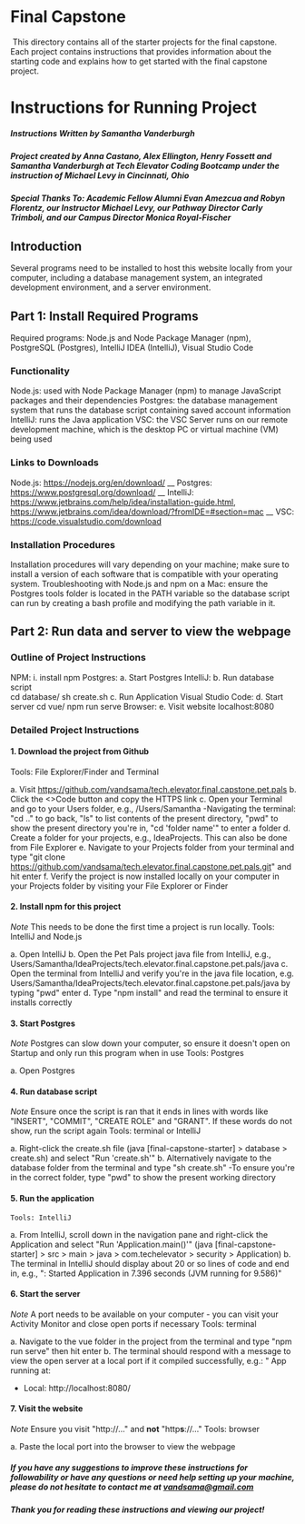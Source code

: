 # Final Capstone
​
This directory contains all of the starter projects for the final capstone. 
​ 
Each project contains instructions that provides information about the starting code and explains how to get started with the final capstone project. 

# Instructions for Running Project
##### Instructions Written by Samantha Vanderburgh
##### Project created by Anna Castano, Alex Ellington, Henry Fossett and Samantha Vanderburgh at Tech Elevator Coding Bootcamp under the instruction of Michael Levy in Cincinnati, Ohio
##### Special Thanks To: Academic Fellow Alumni Evan Amezcua and Robyn Florentz, our Instructor Michael Levy, our Pathway Director Carly Trimboli, and our Campus Director Monica Royal-Fischer

## Introduction
Several programs need to be installed to host this website locally from your computer, including a database management system, an integrated development environment, and a server environment.

## Part 1: Install Required Programs
Required programs: Node.js and Node Package Manager (npm), PostgreSQL (Postgres), IntelliJ IDEA (IntelliJ), Visual Studio Code

### Functionality 
Node.js: used with Node Package Manager (npm) to manage JavaScript packages and their dependencies
Postgres: the database management system that runs the database script containing saved account information
IntelliJ: runs the Java application
VSC: the VSC Server runs on our remote development machine, which is the desktop PC or virtual machine (VM) being used

### Links to Downloads
Node.js: https://nodejs.org/en/download/ __
Postgres: https://www.postgresql.org/download/ __
IntelliJ: https://www.jetbrains.com/help/idea/installation-guide.html, https://www.jetbrains.com/idea/download/?fromIDE=#section=mac __
VSC: https://code.visualstudio.com/download

### Installation Procedures
Installation procedures will vary depending on your machine; make sure to install a version of each software that is compatible with your operating system. 
Troubleshooting with Node.js and npm on a Mac: ensure the Postgres tools folder is located in the PATH variable so the database script can run by creating a bash profile and modifying the path variable in it.

## Part 2: Run data and server to view the webpage

### Outline of Project Instructions
NPM:
  i. install npm
Postgres:
	a. Start Postgres
IntelliJ:
	b. Run database script		
		cd database/
		sh create.sh
	c. Run Application
Visual Studio Code:
	d. Start server
		cd vue/
		npm run serve
Browser:
	e. Visit website
		localhost:8080

### Detailed Project Instructions
#### 1. Download the project from Github
  Tools: File Explorer/Finder and Terminal

a. Visit https://github.com/vandsama/tech.elevator.final.capstone.pet.pals
b. Click the <>Code button and copy the HTTPS link
c. Open your Terminal and go to your Users folder, e.g., /Users/Samantha
-Navigating the terminal: "cd .." to go back, "ls" to list contents of the present directory, "pwd" to show the present directory you're in, "cd 'folder name'" to enter a folder
d. Create a folder for your projects, e.g., IdeaProjects. This can also be done from File Explorer
e. Navigate to your Projects folder from your terminal and type "git clone https://github.com/vandsama/tech.elevator.final.capstone.pet.pals.git" and hit enter
f. Verify the project is now installed locally on your computer in your Projects folder by visiting your File Explorer or Finder

#### 2. Install npm for this project 
*Note* This needs to be done the first time a project is run locally.
    Tools: IntelliJ and Node.js
    
a. Open IntelliJ
b. Open the Pet Pals project java file from IntelliJ, e.g., Users/Samantha/IdeaProjects/tech.elevator.final.capstone.pet.pals/java
c. Open the terminal from IntelliJ and verify you're in the java file location, e.g. Users/Samantha/IdeaProjects/tech.elevator.final.capstone.pet.pals/java by typing "pwd" enter
d. Type "npm install" and read the terminal to ensure it installs correctly

#### 3. Start Postgres
*Note* Postgres can slow down your computer, so ensure it doesn't open on Startup and only run this program when in use
    Tools: Postgres
    
a. Open Postgres 
    
#### 4. Run database script
*Note* Ensure once the script is ran that it ends in lines with words like "INSERT", "COMMIT", "CREATE ROLE" and "GRANT". If these words do not show, run the script again
    Tools: terminal or IntelliJ
    
a. Right-click the create.sh file (java [final-capstone-starter] > database > create.sh) and select "Run 'create.sh'"
b. Alternatively navigate to the database folder from the terminal and type "sh create.sh"
-To ensure you're in the correct folder, type "pwd" to show the present working directory

#### 5. Run the application
    Tools: IntelliJ

a. From IntelliJ, scroll down in the navigation pane and right-click the Application and select "Run 'Application.main()'" (java [final-capstone-starter] > src > main > java > com.techelevator > security > Application)
b. The terminal in IntelliJ should display about 20 or so lines of code and end in, e.g., ": Started Application in 7.396 seconds (JVM running for 9.586)"

#### 6. Start the server
*Note* A port needs to be available on your computer - you can visit your Activity Monitor and close open ports if necessary
    Tools: terminal
    
a. Navigate to the vue folder in the project from the terminal and type "npm run serve" then hit enter
b. The terminal should respond with a message to view the open server at a local port if it compiled successfully, e.g.: "  App running at:
  - Local:   http://localhost:8080/ 

#### 7. Visit the website
*Note* Ensure you visit "http://..." and **not** "http**s**://..."
    Tools: browser
    
a. Paste the local port into the browser to view the webpage


##### If you have any suggestions to improve these instructions for followability or have any questions or need help setting up your machine, please do not hesitate to contact me at vandsama@gmail.com
##### Thank you for reading these instructions and viewing our project!



